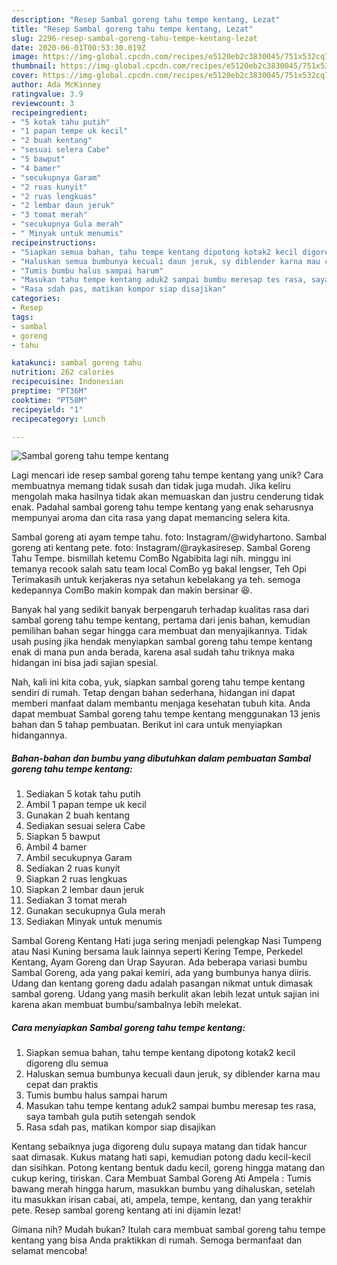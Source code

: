 ```yaml
---
description: "Resep Sambal goreng tahu tempe kentang, Lezat"
title: "Resep Sambal goreng tahu tempe kentang, Lezat"
slug: 2296-resep-sambal-goreng-tahu-tempe-kentang-lezat
date: 2020-06-01T00:53:30.019Z
image: https://img-global.cpcdn.com/recipes/e5120eb2c3830045/751x532cq70/sambal-goreng-tahu-tempe-kentang-foto-resep-utama.jpg
thumbnail: https://img-global.cpcdn.com/recipes/e5120eb2c3830045/751x532cq70/sambal-goreng-tahu-tempe-kentang-foto-resep-utama.jpg
cover: https://img-global.cpcdn.com/recipes/e5120eb2c3830045/751x532cq70/sambal-goreng-tahu-tempe-kentang-foto-resep-utama.jpg
author: Ada McKinney
ratingvalue: 3.9
reviewcount: 3
recipeingredient:
- "5 kotak tahu putih"
- "1 papan tempe uk kecil"
- "2 buah kentang"
- "sesuai selera Cabe"
- "5 bawput"
- "4 bamer"
- "secukupnya Garam"
- "2 ruas kunyit"
- "2 ruas lengkuas"
- "2 lembar daun jeruk"
- "3 tomat merah"
- "secukupnya Gula merah"
- " Minyak untuk menumis"
recipeinstructions:
- "Siapkan semua bahan, tahu tempe kentang dipotong kotak2 kecil digoreng dlu semua"
- "Haluskan semua bumbunya kecuali daun jeruk, sy diblender karna mau cepat dan praktis"
- "Tumis bumbu halus sampai harum"
- "Masukan tahu tempe kentang aduk2 sampai bumbu meresap tes rasa, saya tambah gula putih setengah sendok"
- "Rasa sdah pas, matikan kompor siap disajikan"
categories:
- Resep
tags:
- sambal
- goreng
- tahu

katakunci: sambal goreng tahu 
nutrition: 262 calories
recipecuisine: Indonesian
preptime: "PT36M"
cooktime: "PT58M"
recipeyield: "1"
recipecategory: Lunch

---
```



![Sambal goreng tahu tempe kentang](https://img-global.cpcdn.com/recipes/e5120eb2c3830045/751x532cq70/sambal-goreng-tahu-tempe-kentang-foto-resep-utama.jpg)

Lagi mencari ide resep sambal goreng tahu tempe kentang yang unik? Cara membuatnya memang tidak susah dan tidak juga mudah. Jika keliru mengolah maka hasilnya tidak akan memuaskan dan justru cenderung tidak enak. Padahal sambal goreng tahu tempe kentang yang enak seharusnya mempunyai aroma dan cita rasa yang dapat memancing selera kita.

Sambal goreng ati ayam tempe tahu. foto: Instagram/@widyhartono. Sambal goreng ati kentang pete. foto: Instagram/@raykasiresep. Sambal Goreng Tahu Tempe. bismillah ketemu ComBo Ngabibita lagi nih. minggu ini temanya recook salah satu team local ComBo yg bakal lengser, Teh Opi Terimakasih untuk kerjakeras nya setahun kebelakang ya teh. semoga kedepannya ComBo makin kompak dan makin bersinar 😆.

Banyak hal yang sedikit banyak berpengaruh terhadap kualitas rasa dari sambal goreng tahu tempe kentang, pertama dari jenis bahan, kemudian pemilihan bahan segar hingga cara membuat dan menyajikannya. Tidak usah pusing jika hendak menyiapkan sambal goreng tahu tempe kentang enak di mana pun anda berada, karena asal sudah tahu triknya maka hidangan ini bisa jadi sajian spesial.


Nah, kali ini kita coba, yuk, siapkan sambal goreng tahu tempe kentang sendiri di rumah. Tetap dengan bahan sederhana, hidangan ini dapat memberi manfaat dalam membantu menjaga kesehatan tubuh kita. Anda dapat membuat Sambal goreng tahu tempe kentang menggunakan 13 jenis bahan dan 5 tahap pembuatan. Berikut ini cara untuk menyiapkan hidangannya.

<!--inarticleads1-->

##### Bahan-bahan dan bumbu yang dibutuhkan dalam pembuatan Sambal goreng tahu tempe kentang:

1. Sediakan 5 kotak tahu putih
1. Ambil 1 papan tempe uk kecil
1. Gunakan 2 buah kentang
1. Sediakan sesuai selera Cabe
1. Siapkan 5 bawput
1. Ambil 4 bamer
1. Ambil secukupnya Garam
1. Sediakan 2 ruas kunyit
1. Siapkan 2 ruas lengkuas
1. Siapkan 2 lembar daun jeruk
1. Sediakan 3 tomat merah
1. Gunakan secukupnya Gula merah
1. Sediakan  Minyak untuk menumis


Sambal Goreng Kentang Hati juga sering menjadi pelengkap Nasi Tumpeng atau Nasi Kuning bersama lauk lainnya seperti Kering Tempe, Perkedel Kentang, Ayam Goreng dan Urap Sayuran. Ada beberapa variasi bumbu Sambal Goreng, ada yang pakai kemiri, ada yang bumbunya hanya diiris. Udang dan kentang goreng dadu adalah pasangan nikmat untuk dimasak sambal goreng. Udang yang masih berkulit akan lebih lezat untuk sajian ini karena akan membuat bumbu/sambalnya lebih melekat. 

<!--inarticleads2-->

##### Cara menyiapkan Sambal goreng tahu tempe kentang:

1. Siapkan semua bahan, tahu tempe kentang dipotong kotak2 kecil digoreng dlu semua
1. Haluskan semua bumbunya kecuali daun jeruk, sy diblender karna mau cepat dan praktis
1. Tumis bumbu halus sampai harum
1. Masukan tahu tempe kentang aduk2 sampai bumbu meresap tes rasa, saya tambah gula putih setengah sendok
1. Rasa sdah pas, matikan kompor siap disajikan


Kentang sebaiknya juga digoreng dulu supaya matang dan tidak hancur saat dimasak. Kukus matang hati sapi, kemudian potong dadu kecil-kecil dan sisihkan. Potong kentang bentuk dadu kecil, goreng hingga matang dan cukup kering, tiriskan. Cara Membuat Sambal Goreng Ati Ampela : Tumis bawang merah hingga harum, masukkan bumbu yang dihaluskan, setelah itu masukkan irisan cabai, ati, ampela, tempe, kentang, dan yang terakhir pete. Resep sambal goreng kentang ati ini dijamin lezat! 

Gimana nih? Mudah bukan? Itulah cara membuat sambal goreng tahu tempe kentang yang bisa Anda praktikkan di rumah. Semoga bermanfaat dan selamat mencoba!
